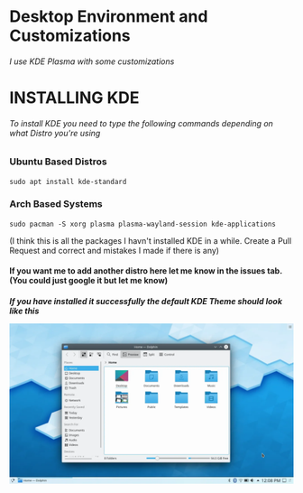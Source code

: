 # Desktop Environment and Customizations

<h6> I use KDE Plasma with some customizations </h6>

# INSTALLING KDE
<h6> To install KDE you need to type the following commands depending on what Distro you're using </h6>

<h3> Ubuntu Based Distros </h3>

```
sudo apt install kde-standard
```

<h3> Arch Based Systems </h3>

```
sudo pacman -S xorg plasma plasma-wayland-session kde-applications
```

(I think this is all the packages I havn't installed KDE in a while. Create a Pull Request and correct and mistakes I made if there is any)

<h4> If you want me to add another distro here let me know in the issues tab. (You could just google it but let me know)

<h5> If you have installed it successfully the default KDE Theme should look like this

![kdedesktop](assets/images/kdedesktop.png)
